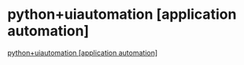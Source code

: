 # python+uiautomation [application automation]
[python+uiautomation [application automation]](https://aiwithcloud.com/2022/09/19/pythonuiautomation_application_automation/)